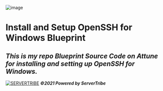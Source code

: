 ![image](https://user-images.githubusercontent.com/30191023/129267746-82451018-04ce-41d0-a5ee-e59b38c9f08a.png)

# **Install and Setup OpenSSH for Windows Blueprint**
***This is my repo Blueprint Source Code on Attune for installing and setting up OpenSSH for Windows.***
---
[![SERVERTRIBE](https://www.servertribe.com/wp-content/themes/mars/assets/images/attune_logo.svg)](https://www.servertribe.com/)
***&copy;2021 Powered by ServerTribe***
